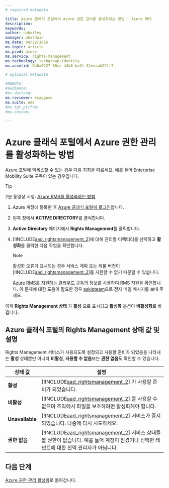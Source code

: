 ```yaml
---
# required metadata

title: Azure 클래식 포털에서 Azure 권한 관리를 활성화하는 방법 | Azure RMS
description:
keywords:
author: cabailey
manager: mbaldwin
ms.date: 04/28/2016
ms.topic: article
ms.prod: azure
ms.service: rights-management
ms.technology: techgroup-identity
ms.assetid: 9b0a0227-88ce-44b8-ba3f-31eeaab27ff7

# optional metadata

#ROBOTS:
#audience:
#ms.devlang:
ms.reviewer: esaggese
ms.suite: ems
#ms.tgt_pltfrm:
#ms.custom:

---
```


# Azure 클래식 포털에서 Azure 권한 관리를 활성화하는 방법

Azure 포털에 액세스할 수 있는 경우 다음 지침을 따르세요. 예를 들어 Enterprise Mobility Suite 구독이 있는 경우입니다.

> [!TIP]
> 2분 동영상 시청: [Azure RMS를 활성화하는 방법](https://channel9.msdn.com/series/pit-stop-enterprise-mobility-suite/activate-azure-rms)

1.  Azure 계정에 등록한 후 [Azure 클래식 포털에 로그인](http://go.microsoft.com/fwlink/p/?LinkID=275081)합니다.

2.  왼쪽 창에서 **ACTIVE DIRECTORY**를 클릭합니다.

3.  **Active Directory** 페이지에서 **Rights Management**를 클릭합니다.

4.  [!INCLUDE[aad_rightsmanagement_2](../includes/aad_rightsmanagement_2_md.md)]에 대해 관리할 디렉터리를 선택하고 **활성화**를 클릭한 다음 작업을 확인합니다.

    > [!NOTE]
    > 활성화 오류가 표시되는 경우 서비스 계획 또는 제품 버전이 [!INCLUDE[aad_rightsmanagement_2](../includes/aad_rightsmanagement_2_md.md)]를 지원할 수 없기 때문일 수 있습니다.
    >
    > [Azure RMS를 지원하는 클라우드 구독](../get-started/requirements-subscriptions.md)의 정보를 사용하여 RMS 지원을 확인합니다. 이 문제에 대한 도움이 필요한 경우 [askipteam](mailto:askipteam?subject=I%20cannot%20activate%20RMS)으로 전자 메일 메시지를 보내 주세요.

이제 **Rights Management 상태** 가 **활성** 으로 표시되고 **활성화** 옵션이 **비활성화**로 바뀝니다.

## Azure 클래식 포털의 Rights Management 상태 값 및 설명
Rights Management 서비스가 사용되도록 설정되고 사용할 준비가 되었음을 나타내는 **활성** 상태뿐만 아니라 **비활성**, **사용할 수 없음**또는 **권한 없음**도 확인할 수 있습니다.

|상태 값|설명|
|----------------|---------------|
|**활성**|[!INCLUDE[aad_rightsmanagement_2](../includes/aad_rightsmanagement_2_md.md)] 가 사용할 준비가 되었습니다.|
|**비활성**|[!INCLUDE[aad_rightsmanagement_2](../includes/aad_rightsmanagement_2_md.md)] 를 사용할 수 없으며 조직에서 파일을 보호하려면 활성화해야 합니다.|
|**Unavailable**|[!INCLUDE[aad_rightsmanagement_2](../includes/aad_rightsmanagement_2_md.md)] 서비스가 중지되었습니다. 나중에 다시 시도하세요.|
|**권한 없음**|[!INCLUDE[aad_rightsmanagement_2](../includes/aad_rightsmanagement_2_md.md)] 서비스 상태를 볼 권한이 없습니다. 예를 들어 계정이 잠겼거나 선택한 테넌트에 대한 전역 관리자가 아닙니다.|

## 다음 단계
[Azure 권한 관리 활성화](activate-service.md)로 돌아갑니다.

<!--HONumber=Apr16_HO3-->


